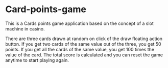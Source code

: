 # Card-points-game
This is a Cards points game application based on the concept of a slot machine in casino. 

There are three cards drawn at random on click of the draw floating action button. If you get two cards of the same value out of the three, 
you get 50 points. If you get all the cards of the same value, you get 100 times the value of the card. The total score is calculated and
you can reset the game anytime to start playing again.
